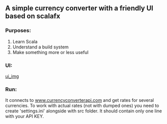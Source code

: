 ## A simple currency converter with a friendly UI based on scalafx

### Purposes:
1. Learn Scala
2. Understand a build system
3. Make something more or less useful

### UI:

[ui_img](unknown_url)

### Run:

It connects to www.currencyconverterapi.com and get rates for several currencies.
To work with actual rates (not with dumped ones) you need to create 'settings.ini' alongside with src folder.
It should contain only one line with your API KEY.
